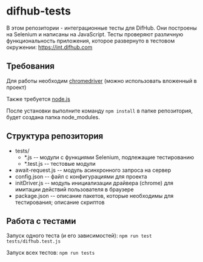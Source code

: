 # difhub-tests

В этом репозитории - интеграционные тесты для DifHub. Они построены на Selenium и написаны на JavaScript. Тесты проверяют различную функциональность приложения, которое развернуто в тестовом окружении: https://int.difhub.com

## Требования

Для работы необходим [chromedriver](https://chromedriver.chromium.org/) (можно использовать вложенный в проект)

Также требуется [node.js](https://nodejs.org/en/download/)

После установки выполните команду `npm install` в папке репозитория, будет создана папка node_modules.

## Структура репозитория

+ tests/
    + &ast;.js -- модули с функциями Selenium, подлежащие тестированию
    + &ast;.test.js -- тестовые модули
+ await-request.js -- модуль асинхронного запроса на сервер
+ config.json -- файл с конфигурациями для проекта
+ initDriver.js -- модуль инициализации драйвера (chrome) для имитации действий пользователя в браузере
+ package.json -- описание пакетов, которые необходимы для тестирования; описание скриптов

## Работа с тестами

Запуск одного теста (и его зависимостей): `npm run test tests/difhub.test.js`

Запуск всех тестов: `npm run tests`





